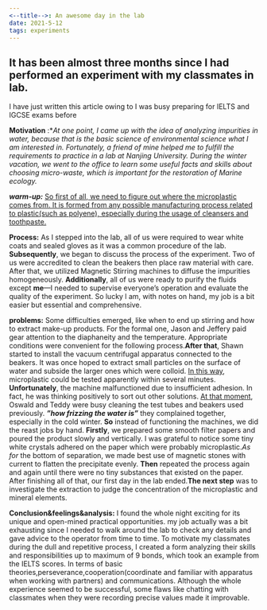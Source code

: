 ```yaml
---
<--title-->: An awesome day in the lab
date: 2021-5-12
tags: experiments
---
```

## It has been almost three months since I had performed an experiment with my classmates in lab.

I have just written this article owing to I was busy preparing for IELTS and IGCSE exams before

**Motivation** :**At one point, I came up with the idea of analyzing impurities in water, because that is the basic science of environmental science what I am interested in. Fortunately, a friend of mine helped me to fulfill the requirements to practice in a lab at Nanjing University. During the winter vacation, we went to the office to learn some useful facts and skills about choosing micro-waste, which is important for the restoration of Marine ecology.*

***warm-up:*** <u>So first of all, we need to figure out where the microplastic comes from. It is formed from any possible manufacturing process related to plastic(such as polyene), especially during the usage of cleansers and toothpaste.</u>

**Process:** As I stepped into the lab, all of us were required to wear white coats and sealed gloves as it was a common procedure of the lab. **Subsequently**, we began to discuss the process of the experiment. Two of us were accredited to clean the beakers then place raw material with care. After that, we utilized Magnetic Stirring machines to diffuse the impurities homogeneously. **Additionally**, all of us were ready to purify the fluids except **me**—I needed to supervise everyone’s operation and evaluate the quality of the experiment. So lucky l am, with notes on hand, my job is a bit easier but essential and comprehensive.

**problems:** Some difficulties emerged, like when to end up stirring and how to extract make-up products. For the formal one, Jason and Jeffery paid gear attention to the diaphaneity and the temperature. Appropriate conditions were convenient for the following process.**After that**, Shawn started to install the vacuum centrifugal apparatus connected to the beakers. It was once hoped to extract small particles on the surface of water and subside the larger ones which were colloid. <u>In this way</u>, microplastic could be tested apparently within several minutes. **Unfortunately**, the machine malfunctioned due to insufficient adhesion. In fact, he was thinking positively to sort out other solutions. <u>At that moment</u>, Oswald and Teddy were busy cleaning the test tubes and beakers used previously. ***”how frizzing the water is”*** they complained together, especially in the cold winter. **So** instead of functioning the machines, we did the reast jobs by hand. **Firstly**, we prepared some smooth filter papers and poured the product slowly and vertically. I was grateful to notice some tiny white crystals adhered on the paper which were probably microplastic.*As for* the bottom of separation, we made best use of magnetic stones with current to flatten the precipitate evenly. **Then** repeated the process again and again until there were no tiny substances that existed on the paper. After finishing all of that, our first day in the lab ended.**The next step** was to investigate the extraction to judge the concentration of the microplastic and mineral elements.

**Conclusion&feelings&analysis:** I found the whole night exciting for its unique and open-mined practical opportunities. my job actually was a bit exhausting since I needed to walk around the lab to check any details and gave advice to the operator from time to time. To motivate my classmates during the dull and repetitive process, I created a form analyzing their skills and responsibilities up to maximum of 9 bonds, which took an example from the IELTS scores. In terms of basic theories,perseverance,cooperation(coordinate and familiar with apparatus when working with partners) and communications. Although the whole experience seemed to be successful, some flaws like chatting with classmates when they were recording precise values made it improvable.